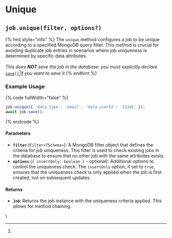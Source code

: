 # Unique



## `job.unique(filter, options?)`

{% hint style="info" %}
The `unique` method configures a job to be unique according to a specified MongoDB query filter. This method is crucial for avoiding duplicate job entries in scenarios where job uniqueness is determined by specific data attributes.\
\
_This does **NOT** save the job in the database.  you must explicitly declare_ [_`save()`_](#user-content-fn-1)[^1]_if you want to save it_
{% endhint %}

### Example Usage

{% code fullWidth="false" %}
```typescript
job.unique({ 'data.type': 'email', 'data.userId': '12345' });
await job.save();
```
{% endcode %}

#### Parameters

* **`filter`** (`Filter<TSchema>`): A MongoDB filter object that defines the criteria for job uniqueness. This filter is used to check existing jobs in the database to ensure that no other job with the same attributes exists.
* **`options`** (`{ insertOnly: boolean }` - optional): Additional options to control the uniqueness check. The `insertOnly` option, if set to `true`, ensures that the uniqueness check is only applied when the job is first created, not on subsequent updates.

#### Returns

* **`Job`**: Returns the job instance with the uniqueness criteria applied. This allows for method chaining.

\






[^1]: 
